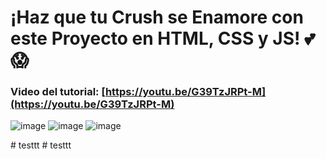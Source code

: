 # ¡Haz que tu Crush se Enamore con este Proyecto en HTML, CSS y JS! 💕😱
### Video del tutorial: [https://youtu.be/G39TzJRPt-M](https://youtu.be/G39TzJRPt-M)

![image](https://github.com/user-attachments/assets/2e2636d8-accb-48ba-9740-693050696ba1)
![image](https://github.com/user-attachments/assets/51ce2674-51d2-45b8-bd0c-5e98f739980a)
![image](https://github.com/user-attachments/assets/d26877f8-9193-4e26-a363-8f02eaa6f45c)

#   t e s t t t  
 #   t e s t t t  
 